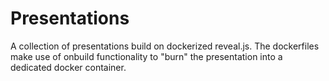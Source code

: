 Presentations
===

A collection of presentations build on dockerized reveal.js. The dockerfiles make use of onbuild functionality to "burn"
the presentation into a dedicated docker container.
